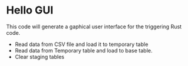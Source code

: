 ﻿# Hello GUI

This code will generate a gaphical user interface for the triggering Rust code.
* Read data from CSV file and load it to temporary table
* Read data from Temporary table and load to base table.
* Clear staging tables